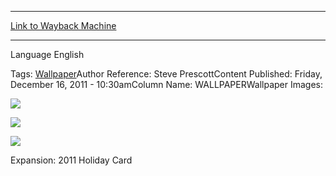
---
[Link to Wayback Machine](https://web.archive.org/web/20160128051020/http://magic.wizards.com/en/articles/wallpapers/yule-ooze)

[_metadata_:generator]:- "Drupal 7 (http://drupal.org)"
[_metadata_:node]:- "373971"
[_metadata_:source]:- "article"
[_metadata_:title]:- "Yule Ooze"
[_metadata_:wayback_capture_timestamp]:- "2016-01-28 05:10:20"
[_metadata_:wayback_raw_url]:- "https://web.archive.org/web/20160128051020id_/http://magic.wizards.com/en/articles/wallpapers/yule-ooze"
[_metadata_:wayback_url]:- "http://magic.wizards.com/en/articles/wallpapers/yule-ooze"
---






Language 
 English

Tags: [Wallpaper](/en/tags/wallpaper-0)Author Reference: Steve PrescottContent Published: Friday, December 16, 2011 - 10:30amColumn Name: WALLPAPERWallpaper Images: 

[![](https://media.magic.wizards.com/styles/large/public/images/wallpaper/wp_yuleooze_2560x1600.jpg)](http://magic.wizards.com/sites/mtg/files/images/wallpaper/wp_yuleooze_2560x1600.jpg) 



[![](https://media.magic.wizards.com/styles/large/public/images/wallpaper/wp_yuleooze_1280x960.jpg)](http://magic.wizards.com/sites/mtg/files/images/wallpaper/wp_yuleooze_1280x960.jpg) 



[![](https://media.magic.wizards.com/styles/large/public/images/wallpaper/wp_yuleooze_640x960.jpg)](http://magic.wizards.com/sites/mtg/files/images/wallpaper/wp_yuleooze_640x960.jpg) 

Expansion: 2011 Holiday Card  

 
